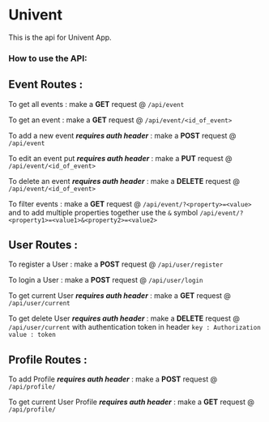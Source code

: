 # Univent

This is the api for Univent App.



### How to use the API:

## Event Routes : 

To get all events : make a **GET** request @ `/api/event`

To get an event : make a **GET** request @ `/api/event/<id_of_event>`

To add a new event __*requires auth header*__ : make a **POST** request @ `/api/event`

To edit an event put __*requires auth header*__ : make a **PUT** request @ `/api/event/<id_of_event>`

To delete an event  __*requires auth header*__ : make a **DELETE** request @ `/api/event/<id_of_event>`

To filter events : make a **GET** request @ `/api/event/?<property>=<value>` and to add multiple properties together use the `&` symbol `/api/event/?<property1>=<value1>&<property2>=<value2>`


## User Routes :

To register a User : make a **POST** request @ `/api/user/register`

To login a User : make a **POST** request @ `/api/user/login`

To get current User __*requires auth header*__ : make a **GET** request @ `/api/user/current`

To get delete User __*requires auth header*__ : make a **DELETE** request @ `/api/user/current` with authentication token in header `key : Authorization value : token `


## Profile Routes :

To add Profile __*requires auth header*__ : make a **POST** request @ `/api/profile/`

To get current User Profile __*requires auth header*__ : make a **GET** request @ `/api/profile/`
